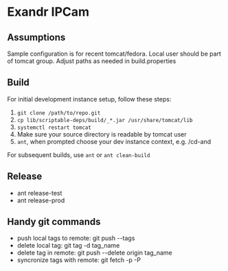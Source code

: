 # Exandr IPCam

## Assumptions

Sample configuration is for recent tomcat/fedora. Local user should be part of tomcat group.
Adjust paths as needed in build.properties

## Build

For initial development instance setup, follow these steps:

  1. `git clone /path/to/repo.git`
  2. `cp lib/scriptable-deps/build/_*.jar /usr/share/tomcat/lib`
  3. `systemctl restart tomcat`
  4. Make sure your source directory is readable by tomcat user
  4. `ant`, when prompted choose your dev instance context, e.g. /cd-and

For subsequent builds, use `ant` or `ant clean-build`

## Release

  - ant release-test
  - ant release-prod

## Handy git commands

  - push local tags to remote: git push --tags
  - delete local tag: git tag -d tag_name
  - delete tag in remote: git push --delete origin tag_name
  - syncronize tags with remote: git fetch -p -P


